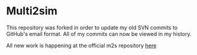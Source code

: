 # Multi2sim
This repository was forked in order to update my old SVN commits to GitHub's email format.  All of my commits can now be viewed in my history.

All new work is happening at the official m2s repository [here](https://www.github.com/multi2sim/multi2sim)



